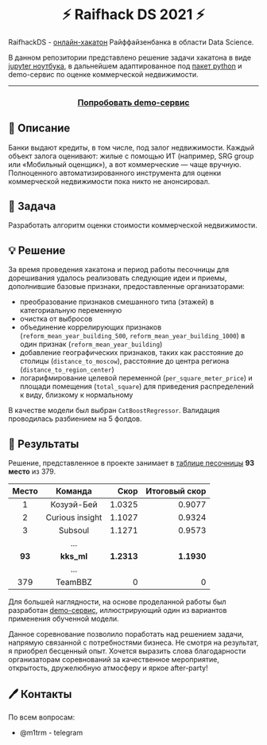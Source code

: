 <div align='center'><h1> ⚡ Raifhack DS 2021 ⚡ </h1></div>

RaifhackDS - [онлайн-хакатон](https://raifhack.ru/) Райффайзенбанка в области Data Science. 

В данном репозитории представлено решение задачи хакатона в виде [jupyter ноутбука](./notebooks), в дальнейшем адаптированное под [пакет python](./raiflib) и demo-сервис по оценке коммерческой недвижимости.

<hr>
<h3 align="center"><a href='' target="_blank">Попробовать demo-сервис</a><h3>

## 🔎 Описание
Банки выдают кредиты, в том числе, под залог недвижимости.  Каждый объект залога оценивают: жилые с помощью ИТ (например, SRG group или «Мобильный оценщик»), а вот коммерческие — чаще вручную. Полноценного автоматизированного инструмента для оценки коммерческой недвижимости пока никто не анонсировал.

## 🎯 Задача
Разработать алгоритм оценки стоимости коммерческой недвижимости.

## 💡 Решение
За время проведения хакатона и период работы песочницы для дорешивания удалось реализовать следующие идеи и приемы, дополнившие базовые признаки, предоставленные организаторами:
- преобразование признаков смешанного типа (этажей) в категориальную переменную
- очистка от выбросов
- объединение коррелирующих признаков (`reform_mean_year_building_500`, `reform_mean_year_building_1000`) в один признак (`reform_mean_year_building`)
- добавление географических признаков, таких как расстояние до столицы (`distance_to_moscow`), расстояние до центра региона (`distance_to_region_center`)
- логарифмирование целевой переменной (`per_square_meter_price`) и площади помещения (`total_square`) для приведения распределений к виду, близкому к нормальному

В качестве модели был выбран `CatBoostRegressor`.
Валидация проводилась разбиением на 5 фолдов.

## 🏁 Результаты
Решение, представленное в проекте занимает в [таблице песочницы](https://apply.raifhack.ru/competition) **93 место** из 379.

<center>

| Место | Команда           |  Скор    | Итоговый скор|
|:-----: |:----------------: | -----:   |        -----:|
| 1     | Козуэй-Бей	    |  1.0325  | 0.9077       |
| 2     | Curious insight   |  1.1027  | 0.9324       |
| 3     | Subsoul           |  1.1271  | 0.9573       |
|       |    ...                                      |
|**93** | **kks_ml**        |**1.2313**| **1.1930**   |
|       |    ...                                      |
| 379   |    TeamBBZ        | 0        |  0           |

</center>

Для большей наглядности, на основе проделанной работы был разработан [demo-сервис](), иллюстрирующий один из вариантов применения обученной модели.

Данное соревнование позволило поработать над решением задачи, напрямую связанной с потребностями бизнеса. Не смотря на результат, я приобрел бесценный опыт. Хочется выразить слова благодарности организаторам соревнований за качественное мероприятие, открытость, дружелюбную атмосферу и яркое after-party!


## 🖊 Контакты
По всем вопросам:
- @m1trm - telegram
